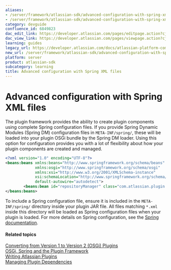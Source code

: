 ```yaml
---
aliases:
- /server/framework/atlassian-sdk/advanced-configuration-with-spring-xml-files-6849823.html
- /server/framework/atlassian-sdk/advanced-configuration-with-spring-xml-files-6849823.md
category: devguide
confluence_id: 6849823
dac_edit_link: https://developer.atlassian.com/pages/editpage.action?cjm=wozere&pageId=6849823
dac_view_link: https://developer.atlassian.com/pages/viewpage.action?cjm=wozere&pageId=6849823
learning: guides
legacy_url: https://developer.atlassian.com/docs/atlassian-platform-common-components/plugin-framework/advanced-configuration-with-spring-xml-files
new_url: /server/framework/atlassian-sdk/advanced-configuration-with-spring-xml-files
platform: server
product: atlassian-sdk
subcategory: learning
title: Advanced configuration with Spring XML files
---
```

# Advanced configuration with Spring XML files

The plugin framework provides the ability to create plugin components using complete Spring configuration files. If you provide Spring Dynamic Modules (Spring DM) configuration files in `META-INF/spring/`, these will be loaded into your plugin OSGi bundle by the Spring DM loader. Using this option for configuration provides you with a lot of flexibility about how your plugin components are created and managed.

``` xml
<?xml version="1.0" encoding="UTF-8"?>
<beans:beans xmlns:beans="http://www.springframework.org/schema/beans" 
             xmlns:osgi="http://www.springframework.org/schema/osgi" 
             xmlns:xsi="http://www.w3.org/2001/XMLSchema-instance" 
             xsi:schemaLocation="http://www.springframework.org/schema/beans http://www.springframework.org/schema/beans/spring-beans-2.5.xsd http://www.springframework.org/schema/osgi http://www.springframework.org/schema/osgi/spring-osgi.xsd" 
             default-autowire="autodetect">
        <beans:bean id="repositoryManager" class="com.atlassian.plugin.repository.logic.ConfluenceRepositoryManager"/>
</beans:beans>
```

To include a Spring configuration file, ensure it is included in the `META-INF/spring/` directory inside your plugin JAR file. All files matching `*.xml` inside this directory will be loaded as Spring configuration files when your plugin is loaded. For more details on Spring configuration, see the <a href="http://www.springframework.org/" class="external-link">Spring documentation</a>.

#### Related topics

<a href="/pages/createpage.action?spaceKey=PLUGINFRAMEWORK&amp;title=Converting+from+Version+1+to+Version+2+%28OSGi%29+Plugins" class="createlink">Converting from Version 1 to Version 2 (OSGi) Plugins</a>  
<a href="/pages/createpage.action?spaceKey=PLUGINFRAMEWORK&amp;title=OSGi%2C+Spring+and+the+Plugin+Framework" class="createlink">OSGi, Spring and the Plugin Framework</a>  
[Writing Atlassian Plugins](https://developer.atlassian.com/display/PLUGINFRAMEWORK/Writing+Atlassian+Plugins)  
[Managing Plugin Dependencies](https://developer.atlassian.com/display/PLUGINFRAMEWORK/Managing+Plugin+Dependencies)

































































































































































































































































